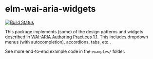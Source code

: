 # elm-wai-aria-widgets

[![Build Status](https://travis-ci.org/kirchner/elm-wai-aria-widgets.svg?branch=master)](https://travis-ci.org/kirchner/elm-wai-aria-widgets)

This package implements (some) of the design patterns and widgets described in
[WAI-ARIA Authoring Practices
1.1](https://www.w3.org/TR/wai-aria-practices-1.1/). This includes dropdown
menus (with autocompletion), accordions, tabs, etc..

See more end-to-end example code in the `examples/` folder.
